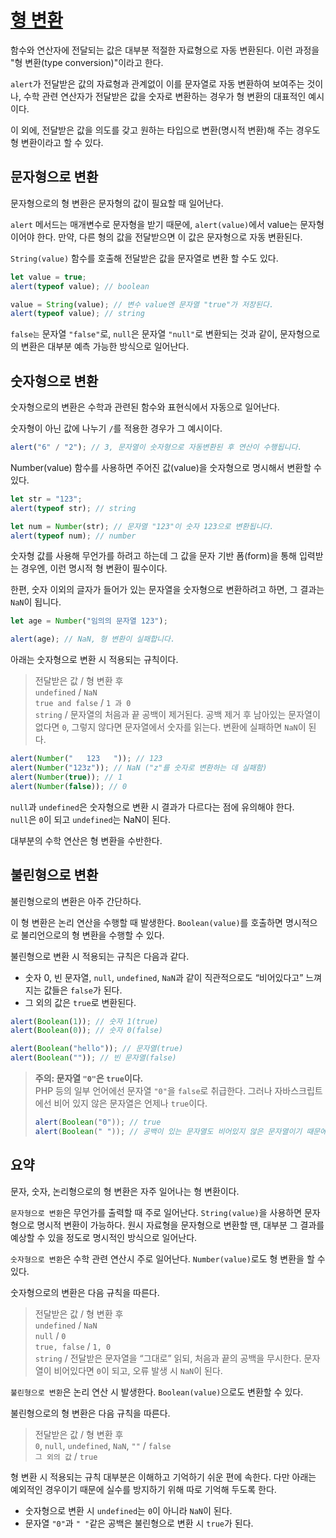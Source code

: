 # [형 변환](https://ko.javascript.info/type-conversions)

함수와 연산자에 전달되는 값은 대부분 적절한 자료형으로 자동 변환된다. 이런 과정을 "형 변환(type conversion)"이라고 한다.

`alert`가 전달받은 값의 자료형과 관계없이 이를 문자열로 자동 변환하여 보여주는 것이나, 수학 관련 연산자가 전달받은 값을 숫자로 변환하는 경우가 형 변환의 대표적인 예시이다.

이 외에, 전달받은 값을 의도를 갖고 원하는 타입으로 변환(명시적 변환)해 주는 경우도 형 변환이라고 할 수 있다.

## 문자형으로 변환

문자형으로의 형 변환은 문자형의 값이 필요할 때 일어난다.

`alert` 메서드는 매개변수로 문자형을 받기 때문에, `alert(value)`에서 value는 문자형이어야 한다. 만약, 다른 형의 값을 전달받으면 이 값은 문자형으로 자동 변환된다.

`String(value)` 함수를 호출해 전달받은 값을 문자열로 변환 할 수도 있다.

```javascript
let value = true;
alert(typeof value); // boolean

value = String(value); // 변수 value엔 문자열 "true"가 저장된다.
alert(typeof value); // string
```

`false는` 문자열 `"false"`로, `null`은 문자열 `"null"`로 변환되는 것과 같이, 문자형으로의 변환은 대부분 예측 가능한 방식으로 일어난다.

## 숫자형으로 변환

숫자형으로의 변환은 수학과 관련된 함수와 표현식에서 자동으로 일어난다.

숫자형이 아닌 값에 나누기 `/`를 적용한 경우가 그 예시이다.

```javascript
alert("6" / "2"); // 3, 문자열이 숫자형으로 자동변환된 후 연산이 수행됩니다.
```

Number(value) 함수를 사용하면 주어진 값(value)을 숫자형으로 명시해서 변환할 수 있다.

```javascript
let str = "123";
alert(typeof str); // string

let num = Number(str); // 문자열 "123"이 숫자 123으로 변환됩니다.
alert(typeof num); // number
```

숫자형 값를 사용해 무언가를 하려고 하는데 그 값을 문자 기반 폼(form)을 통해 입력받는 경우엔, 이런 명시적 형 변환이 필수이다.

한편, 숫자 이외의 글자가 들어가 있는 문자열을 숫자형으로 변환하려고 하면, 그 결과는 `NaN`이 됩니다.

```javascript
let age = Number("임의의 문자열 123");

alert(age); // NaN, 형 변환이 실패합니다.
```

아래는 숫자형으로 변환 시 적용되는 규칙이다.

> 전달받은 값 / 형 변환 후  
> `undefined` / `NaN`  
> `true and false` / `1 과 0`  
> `string` / 문자열의 처음과 끝 공백이 제거된다. 공백 제거 후 남아있는 문자열이 없다면 `0`, 그렇지 않다면 문자열에서 숫자를 읽는다. 변환에 실패하면 `NaN`이 된다.

```javascript
alert(Number("   123   ")); // 123
alert(Number("123z")); // NaN ("z"를 숫자로 변환하는 데 실패함)
alert(Number(true)); // 1
alert(Number(false)); // 0
```

`null`과 `undefined`은 숫자형으로 변환 시 결과가 다르다는 점에 유의해야 한다.  
`null`은 `0`이 되고 `undefined`는 NaN이 된다.

대부분의 수학 연산은 형 변환을 수반한다.

## 불린형으로 변환

불린형으로의 변환은 아주 간단하다.

이 형 변환은 논리 연산을 수행할 때 발생한다. `Boolean(value)`를 호출하면 명시적으로 불리언으로의 형 변환을 수행할 수 있다.

불린형으로 변환 시 적용되는 규칙은 다음과 같다.

- 숫자 0, 빈 문자열, `null`, `undefined`, `NaN`과 같이 직관적으로도 “비어있다고” 느껴지는 값들은 `false`가 된다.
- 그 외의 값은 `true`로 변환된다.

```javascript
alert(Boolean(1)); // 숫자 1(true)
alert(Boolean(0)); // 숫자 0(false)

alert(Boolean("hello")); // 문자열(true)
alert(Boolean("")); // 빈 문자열(false)
```

> **주의: 문자열 `"0"`은 `true`이다.**  
> PHP 등의 일부 언어에선 문자열 `"0"`을 `false`로 취급한다. 그러나 자바스크립트에선 비어 있지 않은 문자열은 언제나 `true`이다.
>
> ```javascript
> alert(Boolean("0")); // true
> alert(Boolean(" ")); // 공백이 있는 문자열도 비어있지 않은 문자열이기 때문에 true로 변환됩니다.
> ```

## 요약

문자, 숫자, 논리형으로의 형 변환은 자주 일어나는 형 변환이다.

`문자형으로 변환`은 무언가를 출력할 때 주로 일어난다. `String(value)`을 사용하면 문자형으로 명시적 변환이 가능하다. 원시 자료형을 문자형으로 변환할 땐, 대부분 그 결과를 예상할 수 있을 정도로 명시적인 방식으로 일어난다.

`숫자형으로 변환`은 수학 관련 연산시 주로 일어난다. `Number(value)`로도 형 변환을 할 수 있다.

숫자형으로의 변환은 다음 규칙을 따른다.

> 전달받은 값 / 형 변환 후  
> `undefined` / `NaN`  
> `null` / `0`  
> `true, false` / `1, 0`  
> `string` / 전달받은 문자열을 “그대로” 읽되, 처음과 끝의 공백을 무시한다. 문자열이 비어있다면 `0`이 되고, 오류 발생 시 `NaN`이 된다.

`불린형으로 변환`은 논리 연산 시 발생한다. `Boolean(value)`으로도 변환할 수 있다.

불린형으로의 형 변환은 다음 규칙을 따른다.

> 전달받은 값 / 형 변환 후  
> `0`, `null`, `undefined`, `NaN`, `""` / `false`  
> `그 외의 값` / `true`

형 변환 시 적용되는 규칙 대부분은 이해하고 기억하기 쉬운 편에 속한다. 다만 아래는 예외적인 경우이기 때문에 실수를 방지하기 위해 따로 기억해 두도록 한다.

- 숫자형으로 변환 시 `undefined`는 `0`이 아니라 `NaN`이 된다.
- 문자열 `"0"`과 `" "`같은 공백은 불린형으로 변환 시 `true`가 된다.
